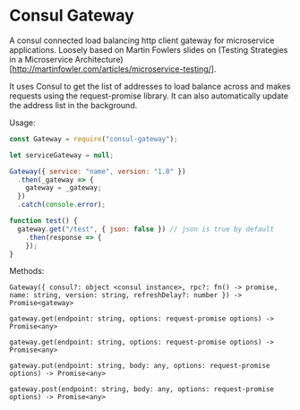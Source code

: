 Consul Gateway
=========

A consul connected load balancing http client gateway for microservice
applications. Loosely based on Martin Fowlers slides on (Testing Strategies in a Microservice Architecture)[http://martinfowler.com/articles/microservice-testing/].

It uses Consul to get the list of addresses to load balance across and makes
requests using the request-promise library. It can also automatically update
the address list in the background.

Usage:

```javascript
const Gateway = require("consul-gateway");

let serviceGateway = null;

Gateway({ service: "name", version: "1.0" })
  .then(_gateway => {
    gateway = _gateway;
  })
  .catch(console.error);

function test() {
  gateway.get("/test", { json: false }) // json is true by default
    .then(response => {
    });
}
```

Methods:

`Gateway({ consul?: object <consul instance>, rpc?: fn() -> promise, name: string, version: string, refreshDelay?: number }) -> Promise<gateway>`

`gateway.get(endpoint: string, options: request-promise options) -> Promise<any>`

`gateway.get(endpoint: string, options: request-promise options) -> Promise<any>`

`gateway.put(endpoint: string, body: any, options: request-promise options) -> Promise<any>`

`gateway.post(endpoint: string, body: any, options: request-promise options) -> Promise<any>`
